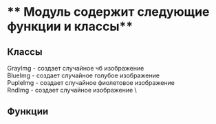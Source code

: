 ** Модуль содержит следующие функции и классы**
===========

## Классы 

GrayImg - создает случайное чб изображение \
BlueImg - создает случайное голубое изображение \
PupleImg - создает случайное фиолетовое изображение \
RndImg - создает случайное  изображение \

## Функции  
